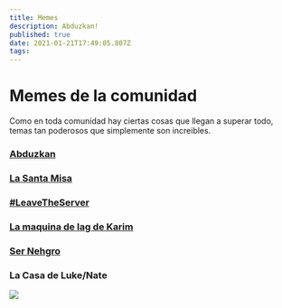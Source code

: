 ```yaml
---
title: Memes
description: Abduzkan!
published: true
date: 2021-01-21T17:49:05.807Z
tags: 
---
```


# Memes de la comunidad

Como en toda comunidad hay ciertas cosas que llegan a superar todo, temas tan poderosos que simplemente son increibles.

### [**Abduzkan**](./memes/abduzkangeneral)
### [**La Santa Misa**](./memes/la_santa_misa)
### [**#LeaveTheServer**](./memes/leaveserver)
### [**La maquina de lag de Karim**](./memes/maquina_de_lag_de_karim)
### [**Ser Nehgro**](./memes/nehgro)

### **La Casa de Luke/Nate**
![](https://cdn.discordapp.com/attachments/556529167529803776/730259747521036319/unknown.png)
